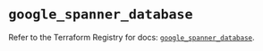 # `google_spanner_database`

Refer to the Terraform Registry for docs: [`google_spanner_database`](https://registry.terraform.io/providers/hashicorp/google-beta/6.31.0/docs/resources/google_spanner_database).
